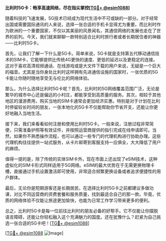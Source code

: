 **比利时5G卡：畅享高速网络，尽在指尖掌控[[TG💪+ @esim1088](https://t.me/s/esim1088)]**

随着科技的飞速发展，5G技术已经成为现代生活中不可或缺的一部分。对于经常出国或需要国际通讯的人来说，选择一张合适的手机卡显得尤为重要。而比利时作为欧洲的一个重要国家，不仅以其美丽的风景闻名，其通信网络的发展也走在了世界的前列。今天，我们就来聊聊一款特别适合比利时旅行者或者长期居住者的神器——比利时5G卡。

首先，让我们了解一下什么是5G卡。简单来说，5G卡就是支持第五代移动通信技术的SIM卡，它能够提供比传统4G更快的速度、更低的延迟以及更稳定的连接。这对于喜欢高清视频通话、在线游戏或是大文件下载的用户来说，无疑是一个巨大的福音。尤其是当你身处比利时这样拥有先进通信设施的国家时，一张优质的5G卡能让你随时随地享受无与伦比的网络体验。

那么，为什么选择比利时5G卡呢？首先，比利时的5G网络覆盖范围广泛，无论是繁华的城市中心还是偏远的小村庄，都能享受到高质量的服务。其次，相较于其他地区的漫游费用，购买当地的SIM卡通常会更加经济实惠。特别是对于计划在比利时停留较长时间的朋友，一张本地化的5G卡不仅能帮助你节省开支，还能让你更好地融入当地生活。

接下来，我们来看看如何注册和使用比利时5G卡。一般来说，注册过程非常简便，只需准备护照等有效证件，并按照运营商提供的指引完成在线申请即可。当然，如果你不熟悉操作流程，也可以通过一些专门的代理机构进行协助办理。这些代理机构往往提供一站式服务，从卡片邮寄到客服支持一应俱全，大大降低了用户的麻烦。

值得一提的是，除了传统的实体SIM卡外，现在市面上还出现了eSIM技术，这种虚拟化的SIM卡形式同样适用于5G网络。eSIM的最大优势在于无需更换物理卡槽，直接通过手机设置激活即可使用，非常适合频繁更换设备或者追求便捷性的用户群体。

最后，无论你是短期游客还是长期居民，在选择比利时5G卡之前都建议多做功课，对比不同运营商的资费套餐和服务质量，找到最适合自己的那一款。毕竟，优质的网络体验不仅能让旅途更加愉快，也能为日常工作学习带来更多的便利。

总之，比利时5G卡是每一位前往比利时的朋友必备的好帮手。它不仅能让你摆脱语言障碍，还能让你轻松融入这个充满魅力的国度。还在犹豫什么？赶紧为自己挑选一张合适的5G卡吧！[[TG💪+ @esim1088](https://t.me/s/esim1088)]

[[TG💪+ @esim1088](https://t.me/s/esim1088) ![Image](https://i.postimg.cc/4NQfJmqS/Snipaste-2025-05-13-00-14-12.png)]